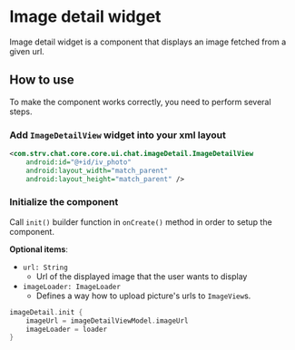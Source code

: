 # Image detail widget

Image detail widget is a component that displays an image fetched from a given
url.

## How to use

To make the component works correctly, you need to perform several
steps.

### Add `ImageDetailView` widget into your xml layout

```xml
<com.strv.chat.core.core.ui.chat.imageDetail.ImageDetailView
    android:id="@+id/iv_photo"
    android:layout_width="match_parent"
    android:layout_height="match_parent" />
```
### Initialize the component
Call `init()` builder function in `onCreate()` method in order to setup
the component.

**Optional items**:
- `url: String`
  - Url of the displayed image that the user wants to display
- `imageLoader: ImageLoader` 
  -   Defines a way how to upload picture's urls to `ImageView`s.
     
```kotlin
imageDetail.init {
    imageUrl = imageDetailViewModel.imageUrl
    imageLoader = loader
}
```

